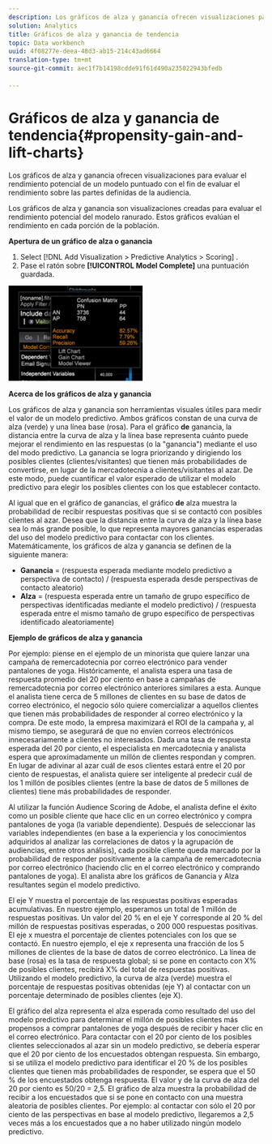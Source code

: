 ```yaml
---
description: Los gráficos de alza y ganancia ofrecen visualizaciones para evaluar el rendimiento potencial de un modelo puntuado con el fin de evaluar el rendimiento sobre las partes definidas de la audiencia.
solution: Analytics
title: Gráficos de alza y ganancia de tendencia
topic: Data workbench
uuid: 4f08277e-deea-48d3-ab15-214c43ad6664
translation-type: tm+mt
source-git-commit: aec1f7b14198cdde91f61d490a235022943bfedb

---
```



# Gráficos de alza y ganancia de tendencia{#propensity-gain-and-lift-charts}

Los gráficos de alza y ganancia ofrecen visualizaciones para evaluar el rendimiento potencial de un modelo puntuado con el fin de evaluar el rendimiento sobre las partes definidas de la audiencia.

Los gráficos de alza y ganancia son visualizaciones creadas para evaluar el rendimiento potencial del modelo ranurado. Estos gráficos evalúan el rendimiento en cada porción de la población.

**Apertura de un gráfico de alza o ganancia**

1. Select [!DNL Add Visualization > Predictive Analytics > Scoring] .
1. Pase el ratón sobre **[!UICONTROL Model Complete]** una puntuación guardada.

![](assets/propensity_lift_gain_1.png)

**Acerca de los gráficos de alza y ganancia**

Los gráficos de alza y ganancia son herramientas visuales útiles para medir el valor de un modelo predictivo. Ambos gráficos constan de una curva de alza (verde) y una línea base (rosa). Para el gráfico **de** ganancia, la distancia entre la curva de alza y la línea base representa cuánto puede mejorar el rendimiento en las respuestas (o la &quot;ganancia&quot;) mediante el uso del modo predictivo. La ganancia se logra priorizando y dirigiendo los posibles clientes (clientes/visitantes) que tienen más probabilidades de convertirse, en lugar de la mercadotecnia a clientes/visitantes al azar. De este modo, puede cuantificar el valor esperado de utilizar el modelo predictivo para elegir los posibles clientes con los que establecer contacto.

Al igual que en el gráfico de ganancias, el gráfico **de** alza muestra la probabilidad de recibir respuestas positivas que si se contactó con posibles clientes al azar. Desea que la distancia entre la curva de alza y la línea base sea lo más grande posible, lo que representa mayores ganancias esperadas del uso del modelo predictivo para contactar con los clientes. Matemáticamente, los gráficos de alza y ganancia se definen de la siguiente manera:

* **Ganancia** = (respuesta esperada mediante modelo predictivo a perspectiva de contacto) / (respuesta esperada desde perspectivas de contacto aleatorio)
* **Alza** = (respuesta esperada entre un tamaño de grupo específico de perspectivas identificadas mediante el modelo predictivo) / (respuesta esperada entre el mismo tamaño de grupo específico de perspectivas identificado aleatoriamente)

**Ejemplo de gráficos de alza y ganancia**

Por ejemplo: piense en el ejemplo de un minorista que quiere lanzar una campaña de remercadotecnia por correo electrónico para vender pantalones de yoga. Históricamente, el analista espera una tasa de respuesta promedio del 20 por ciento en base a campañas de remercadotecnia por correo electrónico anteriores similares a esta. Aunque el analista tiene cerca de 5 millones de clientes en su base de datos de correo electrónico, el negocio sólo quiere comercializar a aquellos clientes que tienen más probabilidades de responder al correo electrónico y la compra. De este modo, la empresa maximizará el ROI de la campaña y, al mismo tiempo, se asegurará de que no envíen correos electrónicos innecesariamente a clientes no interesados. Dada una tasa de respuesta esperada del 20 por ciento, el especialista en mercadotecnia y analista espera que aproximadamente un millón de clientes respondan y compren. En lugar de adivinar al azar cuál de esos clientes estará entre el 20 por ciento de respuestas, el analista quiere ser inteligente al predecir cuál de los 1 millón de posibles clientes (entre la base de datos de 5 millones de clientes) tiene más probabilidades de responder.

Al utilizar la función Audience Scoring de Adobe, el analista define el éxito como un posible cliente que hace clic en un correo electrónico y compra pantalones de yoga (la variable dependiente). Después de seleccionar las variables independientes (en base a la experiencia y los conocimientos adquiridos al analizar las correlaciones de datos y la agrupación de audiencias, entre otros análisis), cada posible cliente queda marcado por la probabilidad de responder positivamente a la campaña de remercadotecnia por correo electrónico (haciendo clic en el correo electrónico y comprando pantalones de yoga). El analista abre los gráficos de Ganancia y Alza resultantes según el modelo predictivo.

El eje Y muestra el porcentaje de las respuestas positivas esperadas acumulativas. En nuestro ejemplo, esperamos un total de 1 millón de respuestas positivas. Un valor del 20 % en el eje Y corresponde al 20 % del millón de respuestas positivas esperadas, o 200 000 respuestas positivas. El eje x muestra el porcentaje de clientes potenciales con los que se contactó. En nuestro ejemplo, el eje x representa una fracción de los 5 millones de clientes de la base de datos de correo electrónico. La línea de base (rosa) es la tasa de respuesta global; si se pone en contacto con X% de posibles clientes, recibirá X% del total de respuestas positivas. Utilizando el modelo predictivo, la curva de alza (verde) muestra el porcentaje de respuestas positivas obtenidas (eje Y) al contactar con un porcentaje determinado de posibles clientes (eje X).

El gráfico del alza representa el alza esperada como resultado del uso del modelo predictivo para determinar el millón de posibles clientes más propensos a comprar pantalones de yoga después de recibir y hacer clic en el correo electrónico. Para contactar con el 20 por ciento de los posibles clientes seleccionados al azar sin un modelo predictivo, se debería esperar que el 20 por ciento de los encuestados obtengan respuesta. Sin embargo, si se utiliza el modelo predictivo para identificar el 20 % de los posibles clientes que tienen más probabilidades de responder, se espera que el 50 % de los encuestados obtenga respuesta. El valor y de la curva de alza del 20 por ciento es 50/20 = 2,5. El gráfico de alza muestra la probabilidad de recibir a los encuestados que si se pone en contacto con una muestra aleatoria de posibles clientes. Por ejemplo: al contactar con sólo el 20 por ciento de las perspectivas en base al modelo predictivo, llegaremos a 2,5 veces más a los encuestados que a no haber utilizado ningún modelo predictivo.
